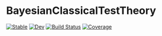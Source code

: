 # BayesianClassicalTestTheory

[![Stable](https://img.shields.io/badge/docs-stable-blue.svg)](https://p-gw.github.io/BayesianClassicalTestTheory.jl/stable/)
[![Dev](https://img.shields.io/badge/docs-dev-blue.svg)](https://p-gw.github.io/BayesianClassicalTestTheory.jl/dev/)
[![Build Status](https://github.com/p-gw/BayesianClassicalTestTheory.jl/actions/workflows/CI.yml/badge.svg?branch=main)](https://github.com/p-gw/BayesianClassicalTestTheory.jl/actions/workflows/CI.yml?query=branch%3Amain)
[![Coverage](https://codecov.io/gh/p-gw/BayesianClassicalTestTheory.jl/branch/main/graph/badge.svg)](https://codecov.io/gh/p-gw/BayesianClassicalTestTheory.jl)
